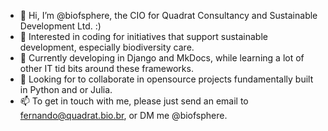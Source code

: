 - 👋 Hi, I’m @biofsphere, the CIO for Quadrat Consultancy and Sustainable Development Ltd. :)
- 👀 Interested in coding for initiatives that support sustainable development, especially biodiversity care.
- 🌱 Currently developing in Django and MkDocs, while learning a lot of other IT tid bits around these frameworks.
- 💞️ Looking for to collaborate in opensource projects fundamentally built in Python and or Julia.
- 📫 To get in touch with me, please just send an email to fernando@quadrat.bio.br, or DM me @biofsphere.

<!---
biofsphere/biofsphere is a ✨ special ✨ repository because its `README.md` (this file) appears on your GitHub profile.
You can click the Preview link to take a look at your changes.
--->
